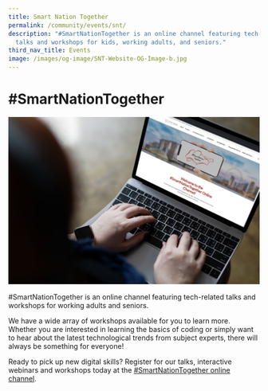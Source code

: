 ```yaml
---
title: Smart Nation Together
permalink: /community/events/snt/
description: "#SmartNationTogether is an online channel featuring tech-related
  talks and workshops for kids, working adults, and seniors."
third_nav_title: Events
image: /images/og-image/SNT-Website-OG-Image-b.jpg
---
```

# #SmartNationTogether 
![#SmartNationTogether](/images/community/events/snt%20image.jpg)

#SmartNationTogether is an online channel featuring tech-related talks and workshops for working adults and seniors.

We have a wide array of workshops available for you to learn more. Whether you are interested in learning the basics of coding or simply want to hear about the latest technological trends from subject experts, there will always be something for everyone!

Ready to pick up new digital skills? Register for our talks, interactive webinars and workshops today at the [#SmartNationTogether online channel](https://together.smartnation.gov.sg/).